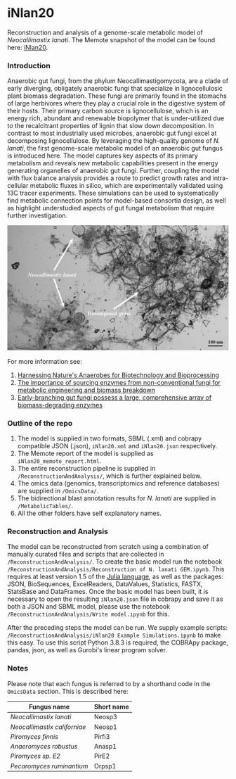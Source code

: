 # iNlan20
Reconstruction and analysis of a genome-scale metabolic model of *Neocallimastix lanati*. 
The Memote snapshot of the model can be found here: [iNlan20](https://gitcdn.link/repo/stelmo/iNlan20/main/iNlan20_memote_report.html).
 
 ### Introduction
Anaerobic gut fungi, from the phylum Neocallimastigomycota, are a clade of early diverging, obligately anaerobic fungi that specialize in lignocellulosic plant biomass degradation. These fungi are primarily found in the stomachs of large herbivores where they play a crucial role in the digestive system of their hosts. Their primary carbon source is lignocellulose, which is an energy rich, abundant and renewable biopolymer that is under-utilized due to the recalcitrant properties of lignin that slow down decomposition. In contrast to most industrially used microbes, anaerobic gut fungi excel at decomposing lignocellulose. By leveraging the high-quality genome of *N. lanati*, the first genome-scale metabolic model of an anaerobic gut fungus is introduced here. The model captures key aspects of its primary metabolism and reveals new metabolic capabilities present in the energy generating organelles of anaerobic gut fungi. Further, coupling the model with flux balance analysis provides a route to predict growth rates and intra-cellular metabolic fluxes in silico, which are experimentally validated using 13C tracer experiments. These simulations can be used to systematically find metabolic connection points for model-based consortia design, as well as highlight understudied aspects of gut fungal metabolism that require further investigation.
 
![N. lanati](/Miscellaneous/nlanimg.jpg)

For more information see: 
1) [Harnessing Nature's Anaerobes for Biotechnology and Bioprocessing](https://doi.org/10.1146/annurev-chembioeng-060718-030340)
2) [The importance of sourcing enzymes from non-conventional fungi for metabolic engineering and biomass breakdown](https://doi.org/10.1016/j.ymben.2017.09.008)
3) [Early-branching gut fungi possess a large, comprehensive array of biomass-degrading enzymes](https://doi.org/10.1126/science.aad1431)

### Outline of the repo
1) The model is supplied in two formats, SBML (.xml) and cobrapy compatible JSON (.json), `iNlan20.xml` and `iNlan20.json` respectively.
2) The Memote report of the model is supplied as `iNlan20_memote_report.html`.
3) The entire reconstruction pipeline is supplied in `/ReconstructionAndAnalysis/`, which is further explained below.
4) The omics data (genomics, transcriptomics and reference databases) are supplied in `/OmicsData/`.
5) The bidirectional blast annotation results for *N. lanati* are supplied in `/MetabolicTables/`.
6) All the other folders have self explanatory names.

### Reconstruction and Analysis
The model can be reconstructed from scratch using a combination of manually curated files and scripts that are collected in `/ReconstructionAndAnalysis/`. To create the basic model run the notebook `/ReconstructionAndAnalysis/Reconstruction of N. lanati GEM.ipynb`. This requires at least version 1.5 of the [Julia language](https://julialang.org/), as well as the packages: JSON, BioSequences, ExcelReaders, DataValues, Statistics, FASTX, StatsBase and DataFrames. Once the basic model has been built, it is necessary to open the resulting `iNlan20.json` file in cobrapy and save it as both a JSON and SBML model, please use the notebook `/ReconstructionAndAnalysis/Write model.ipynb` for this. 

After the preceding steps the model can be run. We supply example scripts: `/ReconstructionAndAnalysis/iNlan20 Example Simulations.ipynb` to make this easy. To use this script Python 3.8.3 is required, the COBRApy package, pandas, json, as well as Gurobi's linear program solver.

### Notes
Please note that each fungus is referred to by a shorthand code in the `OmicsData` section. This is described here:
 
| Fungus name | Short name |
| --- | --- |
|*Neocallimastix lanati* | Neosp3 |
|*Neocallimastix californiae* | Neosp1 |
|*Piromyces finnis* | Pirfi3 |
|*Anaeromyces robustus* | Anasp1 |
|*Piromyces sp. E2* | PirE2 |
|*Pecaromyces ruminantium*| Orpsp1|
